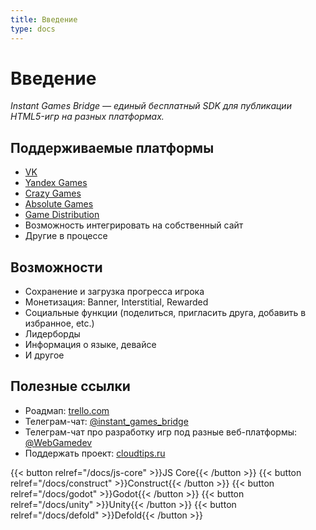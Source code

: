 ```yaml
---
title: Введение
type: docs
---
```


# Введение

*Instant Games Bridge — единый бесплатный SDK для публикации HTML5-игр на разных платформах.*

## Поддерживаемые платформы

- [VK](https://vk.com/)
- [Yandex Games](https://yandex.com/games/)
- [Crazy Games](https://www.crazygames.com/)
- [Absolute Games](https://ag.ru/)
- [Game Distribution](https://gamedistribution.com/)
- Возможность интегрировать на собственный сайт
- Другие в процессе

## Возможности

- Сохранение и загрузка прогресса игрока
- Монетизация: Banner, Interstitial, Rewarded
- Социальные функции (поделиться, пригласить друга, добавить в избранное, etc.)
- Лидерборды
- Информация о языке, девайсе
- И другое


## Полезные ссылки

- Роадмап: [trello.com](https://trello.com/b/NjF29vTW/instant-games-bridge-roadmap)
- Телеграм-чат: [@instant_games_bridge](https://t.me/instant_games_bridge)
- Телеграм-чат про разработку игр под разные веб-платформы: [@WebGamedev](https://t.me/WebGamedev)
- Поддержать проект: [cloudtips.ru](https://pay.cloudtips.ru/p/c6291c62)

{{< button relref="/docs/js-core" >}}JS Core{{< /button >}}
{{< button relref="/docs/construct" >}}Construct{{< /button >}}
{{< button relref="/docs/godot" >}}Godot{{< /button >}}
{{< button relref="/docs/unity" >}}Unity{{< /button >}}
{{< button relref="/docs/defold" >}}Defold{{< /button >}}
